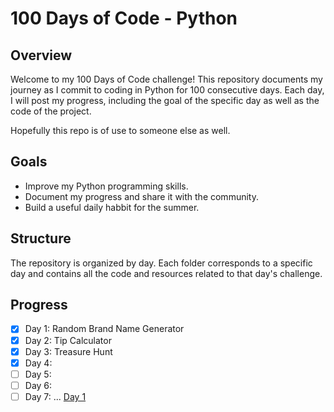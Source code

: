 # 100 Days of Code - Python
## Overview
Welcome to my 100 Days of Code challenge! This repository documents my journey as I commit to coding in Python for 100 consecutive days. Each day, I will post my progress, including the goal of the specific day as well as the code of the project.

Hopefully this repo is of use to someone else as well.

## Goals
* Improve my Python programming skills.
* Document my progress and share it with the community.
* Build a useful daily habbit for the summer.

## Structure
The repository is organized by day. Each folder corresponds to a specific day and contains all the code and resources related to that day's challenge.

## Progress

- [x] Day 1: Random Brand Name Generator
- [x] Day 2: Tip Calculator
- [x] Day 3: Treasure Hunt
- [x] Day 4: 
- [ ] Day 5: 
- [ ] Day 6: 
- [ ] Day 7: 
...
[Day 1](https://github.com/batamladen/100-Days-Of-Python/tree/main/Day1)
